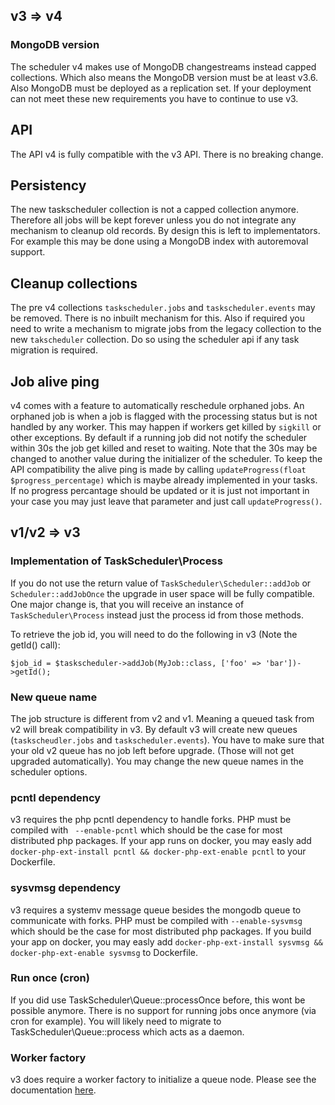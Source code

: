 ## v3 => v4

### MongoDB version

The scheduler v4 makes use of MongoDB changestreams instead capped collections. Which also means the MongoDB version
must be at least v3.6. Also MongoDB must be deployed as a replication set.
If your deployment can not meet these new requirements you have to continue to use v3.

## API
The API v4 is fully compatible with the v3 API. There is no breaking change.

## Persistency
The new taskscheduler collection is not a capped collection anymore. Therefore all jobs will be kept forever unless you
do not integrate any mechanism to cleanup old records. By design this is left to implementators.
For example this may be done using a MongoDB index with autoremoval support.

## Cleanup collections
The pre v4 collections `taskscheduler.jobs` and `taskscheduler.events` may be removed. There is no inbuilt mechanism for this.
Also if required you need to write a mechanism to migrate jobs from the legacy collection to the new `takscheduler` collection. Do so using the scheduler api if any task migration is required.

## Job alive ping
v4 comes with a feature to automatically reschedule orphaned jobs. An orphaned job is when a job is flagged with the processing status but is not handled by any worker. This may happen if workers get killed by `sigkill` or other exceptions.
By default if a running job did not notify the scheduler within 30s the job get killed and reset to waiting.
Note that the 30s may be changed to another value during the initializer of the scheduler.
To keep the API compatibility the alive ping is made by calling `updateProgress(float $progress_percentage)` which is maybe already implemented in your tasks.
If no progress percantage should be updated or it is just not important in your case you may just leave that parameter and just call `updateProgress()`.

## v1/v2 => v3

### Implementation of TaskScheduler\Process

If you do not use the return value of `TaskScheduler\Scheduler::addJob` or `Scheduler::addJobOnce` the upgrade in user space will be fully compatible.
One major change is, that you will receive an instance of `TaskScheduler\Process` instead just the process id from those methods.

To retrieve the job id, you will need to do the following in v3 (Note the getId() call):

```
$job_id = $taskscheduler->addJob(MyJob::class, ['foo' => 'bar'])->getId();
```

### New queue name

The job structure is different from v2 and v1. Meaning a queued task from v2 will break compatibility in v3.
By default v3 will create new queues (`taskscheudler.jobs` and `taskscheduler.events`). You have to make sure that your old v2 queue
has no job left before upgrade. (Those will not get upgraded automatically).
You may change the new queue names in the scheduler options.

### pcntl dependency

v3 requires the php pcntl dependency to handle forks. PHP must be compiled with ` --enable-pcntl` which should be the case for most distributed php packages.
If your app runs on docker, you may easly add `docker-php-ext-install pcntl && docker-php-ext-enable pcntl` to your Dockerfile.

### sysvmsg dependency

v3 requires a systemv message queue besides the mongodb queue to communicate with forks. PHP must be compiled with `--enable-sysvmsg` which should be the case for most distributed php packages.
If you build your app on docker, you may easly add `docker-php-ext-install sysvmsg && docker-php-ext-enable sysvmsg` to Dockerfile.

### Run once (cron)

If you did use TaskScheduler\Queue::processOnce before, this wont be possible anymore. There is no support for running jobs once anymore (via cron for example). You will likely need to migrate to TaskScheduler\Queue::process which acts as a daemon.

### Worker factory

v3 does require a worker factory to initialize a queue node. Please see the documentation [here](README.md#execute-jobs).
